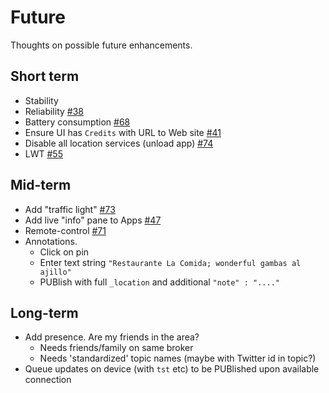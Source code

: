 # Future

Thoughts on possible future enhancements.

## Short term

* Stability
* Reliability [#38](https://github.com/binarybucks/mqttitude/issues/38) 
* Battery consumption [#68](https://github.com/binarybucks/mqttitude/issues/68)
* Ensure UI has `Credits` with URL to Web site [#41](https://github.com/binarybucks/mqttitude/issues/41)
* Disable all location services (unload app) [#74](https://github.com/binarybucks/mqttitude/issues/74)
* LWT [#55](https://github.com/binarybucks/mqttitude/issues/55)

## Mid-term

* Add "traffic light" [#73](https://github.com/binarybucks/mqttitude/issues/73)
* Add live "info" pane to Apps [#47](https://github.com/binarybucks/mqttitude/issues/47)
* Remote-control [#71](https://github.com/binarybucks/mqttitude/issues/71)
* Annotations.
  * Click on pin
  * Enter text string `"Restaurante La Comida; wonderful gambas al ajillo"`
  * PUBlish with full `_location` and additional `"note" : "...."`


## Long-term

* Add presence. Are my friends in the area?
  * Needs friends/family on same broker
  * Needs 'standardized' topic names (maybe with Twitter id in topic?)
* Queue updates on device (with `tst` etc) to be PUBlished upon available connection
